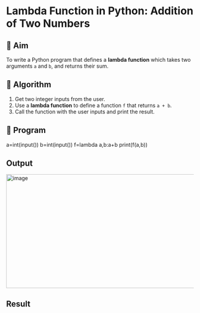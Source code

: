 # Lambda Function in Python: Addition of Two Numbers

## 🎯 Aim
To write a Python program that defines a **lambda function** which takes two arguments `a` and `b`, and returns their sum.

## 🧠 Algorithm
1. Get two integer inputs from the user.
2. Use a **lambda function** to define a function `f` that returns `a + b`.
3. Call the function with the user inputs and print the result.

## 🧾 Program
a=int(input())
b=int(input())
f=lambda a,b:a+b
print(f(a,b))

## Output
<img width="651" height="307" alt="image" src="https://github.com/user-attachments/assets/36cd661a-655d-4618-9d4f-d7fe34f1bc90" />

## Result
